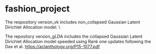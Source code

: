 # fashion_project
The respository version_vk includes non_collapsed Gaussian Latent Dirichlet Allocation model. \\

The repository version_gLDA includes the collapsed Gaussian Latent Dirichlet Allocation model speeded using Rank one updates following the Das et al. https://aclanthology.org/P15-1077.pdf
